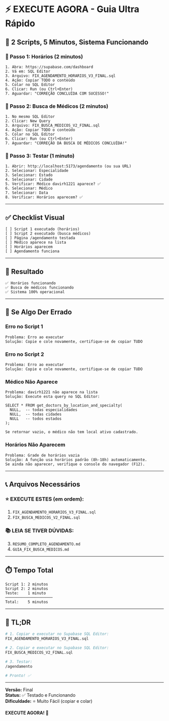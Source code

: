 # ⚡ EXECUTE AGORA - Guia Ultra Rápido

## 🎯 2 Scripts, 5 Minutos, Sistema Funcionando

### 📝 Passo 1: Horários (2 minutos)

```
1. Abra: https://supabase.com/dashboard
2. Vá em: SQL Editor
3. Arquivo: FIX_AGENDAMENTO_HORARIOS_V3_FINAL.sql
4. Ação: Copiar TODO o conteúdo
5. Colar no SQL Editor
6. Clicar: Run (ou Ctrl+Enter)
7. Aguardar: "CORREÇÃO CONCLUÍDA COM SUCESSO!"
```

### 📝 Passo 2: Busca de Médicos (2 minutos)

```
1. No mesmo SQL Editor
2. Clicar: New Query
3. Arquivo: FIX_BUSCA_MEDICOS_V2_FINAL.sql
4. Ação: Copiar TODO o conteúdo
5. Colar no SQL Editor
6. Clicar: Run (ou Ctrl+Enter)
7. Aguardar: "CORREÇÃO DA BUSCA DE MÉDICOS CONCLUÍDA!"
```

### 📝 Passo 3: Testar (1 minuto)

```
1. Abrir: http://localhost:5173/agendamento (ou sua URL)
2. Selecionar: Especialidade
3. Selecionar: Estado
4. Selecionar: Cidade
5. Verificar: Médico davirh1221 aparece? ✅
6. Selecionar: Médico
7. Selecionar: Data
8. Verificar: Horários aparecem? ✅
```

---

## ✅ Checklist Visual

```
[ ] Script 1 executado (horários)
[ ] Script 2 executado (busca médicos)
[ ] Página /agendamento testada
[ ] Médico aparece na lista
[ ] Horários aparecem
[ ] Agendamento funciona
```

---

## 🎉 Resultado

```
✅ Horários funcionando
✅ Busca de médicos funcionando
✅ Sistema 100% operacional
```

---

## 🐛 Se Algo Der Errado

### Erro no Script 1
```
Problema: Erro ao executar
Solução: Copie e cole novamente, certifique-se de copiar TUDO
```

### Erro no Script 2
```
Problema: Erro ao executar
Solução: Copie e cole novamente, certifique-se de copiar TUDO
```

### Médico Não Aparece
```
Problema: davirh1221 não aparece na lista
Solução: Execute esta query no SQL Editor:

SELECT * FROM get_doctors_by_location_and_specialty(
  NULL,  -- todas especialidades
  NULL,  -- todas cidades
  NULL   -- todos estados
);

Se retornar vazio, o médico não tem local ativo cadastrado.
```

### Horários Não Aparecem
```
Problema: Grade de horários vazia
Solução: A função usa horários padrão (8h-18h) automaticamente.
Se ainda não aparecer, verifique o console do navegador (F12).
```

---

## 📞 Arquivos Necessários

### ⭐ EXECUTE ESTES (em ordem):
1. `FIX_AGENDAMENTO_HORARIOS_V3_FINAL.sql`
2. `FIX_BUSCA_MEDICOS_V2_FINAL.sql`

### 📚 LEIA SE TIVER DÚVIDAS:
3. `RESUMO_COMPLETO_AGENDAMENTO.md`
4. `GUIA_FIX_BUSCA_MEDICOS.md`

---

## ⏱️ Tempo Total

```
Script 1: 2 minutos
Script 2: 2 minutos
Teste:    1 minuto
─────────────────────
Total:    5 minutos
```

---

## 🎯 TL;DR

```bash
# 1. Copiar e executar no Supabase SQL Editor:
FIX_AGENDAMENTO_HORARIOS_V3_FINAL.sql

# 2. Copiar e executar no Supabase SQL Editor:
FIX_BUSCA_MEDICOS_V2_FINAL.sql

# 3. Testar:
/agendamento

# Pronto! ✅
```

---

**Versão:** Final  
**Status:** ✅ Testado e Funcionando  
**Dificuldade:** ⭐ Muito Fácil (copiar e colar)

**EXECUTE AGORA!** 🚀

